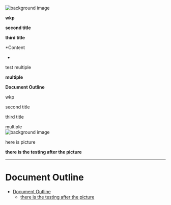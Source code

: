 ![background image](PDFTestingFile001.png)

**wkp**

**second title**

**third title**

\*Content

-

test multiple

**multiple**

**Document Outline**

wkp

second title

third title

multiple  
![background image](PDFTestingFile002.png)

here is picture

**there is the testing after the picture**

*** ** * ** ***

Document Outline
================

* [Document Outline](PDFTestingFile.html#1)
  * [there is the testing after the picture](PDFTestingFile.html#2)
